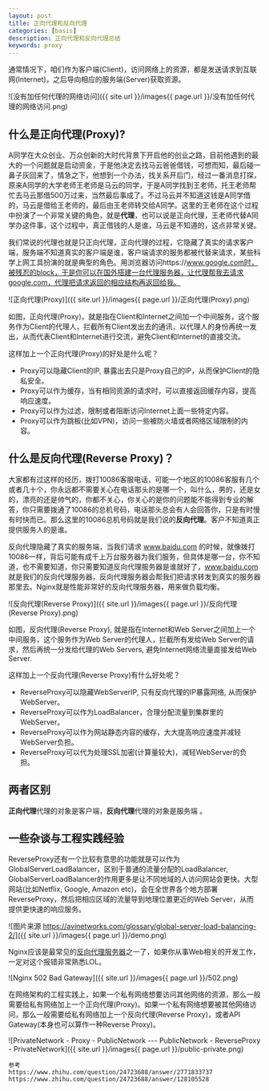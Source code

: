 ```yaml
---
layout: post
title: 正向代理和反向代理
categories: [basis]
description: 正向代理和反向代理总结
keywords: proxy
---
```


通常情况下，咱们作为客户端(Client)，访问网络上的资源，都是发送请求到互联网(Internet)，之后导向相应的服务端(Server)获取资源。 

![没有加任何代理的网络访问]({{ site.url }}/images{{ page.url }}/没有加任何代理的网络访问.png)

## 什么是正向代理(Proxy)?

A同学在大众创业、万众创新的大时代背景下开启他的创业之路，目前他遇到的最大的一个问题就是启动资金，于是他决定去找马云爸爸借钱，可想而知，最后碰一鼻子灰回来了，情急之下，他想到一个办法，找关系开后门，经过一番消息打探，原来A同学的大学老师王老师是马云的同学，于是A同学找到王老师，托王老师帮忙去马云那借500万过来，当然最后事成了。不过马云并不知道这钱是A同学借的，马云是借给王老师的，最后由王老师转交给A同学。这里的王老师在这个过程中扮演了一个非常关键的角色，就是**代理**，也可以说是正向代理，王老师代替A同学办这件事，这个过程中，真正借钱的人是谁，马云是不知道的，这点非常关键。

我们常说的代理也就是只正向代理，正向代理的过程，它隐藏了真实的请求客户端，服务端不知道真实的客户端是谁，客户端请求的服务都被代替来请求，某些科学上网工具扮演的就是典型的角色。用浏览器访问https://www.google.com时，被残忍的block，于是你可以在国外搭建一台代理服务器，让代理帮我去请求google.com，代理把请求返回的相应结构再返回给我。

![正向代理(Proxy)]({{ site.url }}/images{{ page.url }}/正向代理(Proxy).png)

如图，正向代理(Proxy)，就是指在Client和Internet之间加一个中间服务，这个服务作为Client的代理人，拦截所有Client发出去的通讯，以代理人的身份再统一发出，从而代表Client和Internet进行交流，避免Client和Internet的直接交流。

这样加上一个正向代理(Proxy)的好处是什么呢？

- Proxy可以隐藏Client的IP, 暴露出去只是Proxy自己的IP，从而保护Client的隐私安全。
- Proxy可以作为缓存，当有相同资源的请求时，可以直接返回缓存内容，提高响应速度。
- Proxy可以作为过滤，限制或者阻断访问Internet上面一些特定内容。
- Proxy可以作为跳板(比如VPN)，访问一些被防火墙或者网络区域限制的内容。

## 什么是反向代理(Reverse Proxy)？

大家都有过这样的经历，拨打10086客服电话，可能一个地区的10086客服有几个或者几十个，你永远都不需要关心在电话那头的是哪一个，叫什么，男的，还是女的，漂亮的还是帅气的，你都不关心，你关心的是你的问题能不能得到专业的解答，你只需要拨通了10086的总机号码，电话那头总会有人会回答你，只是有时慢有时快而已。那么这里的10086总机号码就是我们说的**反向代理**。客户不知道真正提供服务人的是谁。

反向代理隐藏了真实的服务端，当我们请求 www.baidu.com 的时候，就像拨打10086一样，背后可能有成千上万台服务器为我们服务，但具体是哪一台，你不知道，也不需要知道，你只需要知道反向代理服务器是谁就好了，www.baidu.com 就是我们的反向代理服务器，反向代理服务器会帮我们把请求转发到真实的服务器那里去。Nginx就是性能非常好的反向代理服务器，用来做负载均衡。

![反向代理(Reverse Proxy)]({{ site.url }}/images{{ page.url }}/反向代理(Reverse Proxy).png)

如图，反向代理(Reverse Proxy), 就是指在Internet和Web Server之间加上一个中间服务，这个服务作为Web Server的代理人，拦截所有发给Web Server的请求，然后再统一分发给代理的Web Servers, 避免Internet网络流量直接发给Web Server.

这样加上一个反向代理(Reverse Proxy)有什么好处呢？

- ReverseProxy可以隐藏WebServerIP, 只有反向代理的IP暴露网络, 从而保护WebServer。
- ReverseProxy可以作为LoadBalancer，合理分配流量到集群里的WebServer。
- ReverseProxy可以作为网站静态内容的缓存，大大提高响应速度并减轻WebServer负担。
- ReverseProxy可以代为处理SSL加密(计算量较大)，减轻WebServer的负担。

## 两者区别

**正向代理**代理的对象是客户端，**反向代理**代理的对象是服务端 。

## 一些杂谈与工程实践经验

ReverseProxy还有一个比较有意思的功能就是可以作为GlobalServerLoadBalancer，区别于普通的流量分配的LoadBalancer, GlobalServerLoadBalancer的作用更多是让不同地域的人访问网站会更快。大型网站(比如Netflix, Google, Amazon etc)，会在全世界各个地方部署ReverseProxy，然后把相应区域的流量导到地理位置更近的Web Server，从而提供更快速的响应服务。

![图片来源 https://avinetworks.com/glossary/global-server-load-balancing-2/]({{ site.url }}/images{{ page.url }}/demo.png) 

Nginx应该是最常见的[反向代理服务器](https://www.zhihu.com/search?q=反向代理服务器&search_source=Entity&hybrid_search_source=Entity&hybrid_search_extra={"sourceType"%3A"answer"%2C"sourceId"%3A2771833737})之一了，如果你从事Web相关的开发工作，一定对这个报错非常熟悉LOL。 

![Nginx 502 Bad Gateway]({{ site.url }}/images{{ page.url }}/502.png) 

在网络架构的工程实践上，如果一个私有网络想要访问其他网络的资源，那么一般需要给私有网络加上一个正向代理(Proxy)。如果一个私有网络想要被其他网络访问，那么一般需要给私有网络加上一个反向代理(Reverse Proxy)，或者API Gateway(本身也可以算作一种Reverse Proxy)。

![PrivateNetwork - Proxy - PublicNetwork --- PublicNetwork - ReverseProxy - PrivateNetwork]({{ site.url }}/images{{ page.url }}/public-private.png) 

```
参考
https://www.zhihu.com/question/24723688/answer/2771833737
https://www.zhihu.com/question/24723688/answer/128105528
```